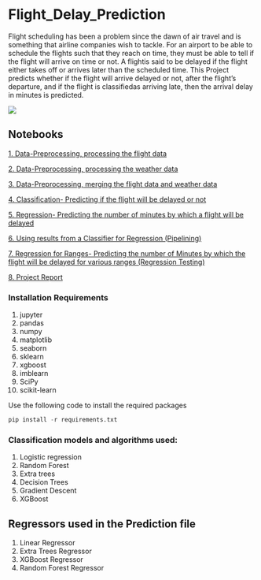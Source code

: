 # Flight_Delay_Prediction
Flight scheduling has been a problem since the dawn of air travel  and  is  something  that  airline  companies  wish  to  tackle.  For  an airport to be able to schedule the flights such that they reach on time, they must be able to tell if the flight will arrive on time or not. A flightis  said  to  be  delayed  if  the  flight  either  takes  off  or  arrives  later  than the scheduled time. This Project predicts whether if the flight will arrive delayed or not, after the flight’s departure, and if the flight is classifiedas arriving late, then the arrival delay in minutes is predicted.

![](https://image.shutterstock.com/image-photo/istanbul-turkey-09-06-2019-260nw-1527195521.jpg)


## Notebooks 

[1. Data-Preprocessing, processing the flight data](https://github.com/GV-9wj/Flight_Delay_Prediction/blob/master/Datapreprocessing1_Flight_Data.ipynb)

[2. Data-Preprocessing, processing the weather data](https://github.com/GV-9wj/Flight_Delay_Prediction/blob/master/Datapreprocessing2_Weather_Data.ipynb)

[3. Data-Preprocessing, merging the flight data and weather data](https://github.com/GV-9wj/Flight_Delay_Prediction/blob/master/Datapreprocessing3_Merging_Data.ipynb)

[4. Classification- Predicting if the flight will be delayed or not](https://github.com/GV-9wj/Flight_Delay_Prediction/blob/master/Classification_Delayed_or_Not.ipynb)

[5. Regression- Predicting the number of minutes by which a flight will be delayed](https://github.com/GV-9wj/Flight_Delay_Prediction/blob/master/Prediction_in_Minutes.ipynb)

[6. Using results from a Classifier for Regression (Pipelining)](https://github.com/GV-9wj/Flight_Delay_Prediction/blob/master/Classification_And_Regression_Using_XGBOOST.ipynb)

[7. Regression for Ranges- Predicting the number of Minutes by which the flight will be delayed for various ranges (Regression Testing)](https://github.com/GV-9wj/Flight_Delay_Prediction/blob/master/Regression_For_Ranges.ipynb)

[8. Project Report](https://github.com/GV-9wj/Flight_Delay_Prediction/blob/master/FLIGHT_DELAY_PREDICTION_REPORT.pdf)

### Installation Requirements
1. jupyter
2. pandas
3. numpy
4. matplotlib
5. seaborn
6. sklearn
7. xgboost
8. imblearn
9. SciPy
10. scikit-learn

Use the following code to install the required packages
```python 
pip install -r requirements.txt
```

### Classification models and algorithms used:
1. Logistic regression 
2. Random Forest
3. Extra trees
4. Decision Trees
5. Gradient Descent 
5. XGBoost

## Regressors used in the Prediction file
1. Linear Regressor
2. Extra Trees Regressor
3. XGBoost Regressor
4. Random Forest Regressor

